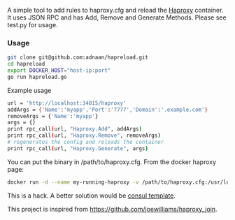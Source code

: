 A simple tool to add rules to haproxy.cfg and reload the [Haproxy](https://hub.docker.com/_/haproxy/) container. It uses JSON RPC and has Add, Remove and Generate Methods. Please see test.py for usage.

### Usage
```bash
git clone git@github.com:adnaan/hapreload.git
cd hapreload
export DOCKER_HOST="host-ip:port"
go run hapreload.go
```

Example usage

```bash
url = 'http://localhost:34015/haproxy'
addArgs = {'Name':'myapp','Port':'7777','Domain':'.example.com'}
removeArgs = {'Name':'myapp'}
args = {}
print rpc_call(url, "Haproxy.Add", addArgs)
print rpc_call(url, "Haproxy.Remove", removeArgs)
# regenerates the config and reloads the container
print rpc_call(url, "Haproxy.Generate", args)
```

You can put the binary in /path/to/haproxy.cfg. From the docker haproxy page:

```bash
docker run -d --name my-running-haproxy -v /path/to/haproxy.cfg:/usr/local/etc/haproxy/haproxy.cfg:ro haproxy:1.5
```
This is a hack. A better solution would be [consul template](https://github.com/hashicorp/consul-template).

This project is inspired from https://github.com/joewilliams/haproxy_join.
